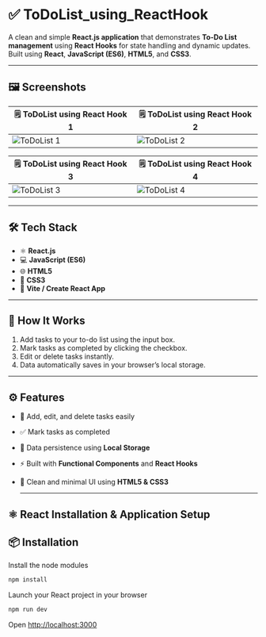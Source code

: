 # ✅ ToDoList_using_ReactHook

A clean and simple **React.js application** that demonstrates **To-Do List management** using **React Hooks** for state handling and dynamic updates.  
Built using **React**, **JavaScript (ES6)**, **HTML5**, and **CSS3**.

---

## 🖼️ Screenshots  

| 🗒️ ToDoList using React Hook 1 | 🗒️ ToDoList using React Hook 2 |
|------------|------------|
| ![ToDoList 1](tg1.png) | ![ToDoList 2](tg2.png) |

| 🗒️ ToDoList using React Hook 3 | 🗒️ ToDoList using React Hook 4 |
|---------------|---------------|
| ![ToDoList 3](tg3.png) | ![ToDoList 4](tg4.png) |


---

## 🛠️ Tech Stack
- ⚛️ **React.js**  
- 💻 **JavaScript (ES6)**  
- 🌐 **HTML5**  
- 🎨 **CSS3**  
- 🚀 **Vite / Create React App**

---
## 🧠 How It Works

1. Add tasks to your to-do list using the input box.  
2. Mark tasks as completed by clicking the checkbox.  
3. Edit or delete tasks instantly.  
4. Data automatically saves in your browser’s local storage.


---

## ⚙️ Features

- 🧩 Add, edit, and delete tasks easily  
- ✅ Mark tasks as completed  
- 💾 Data persistence using **Local Storage**  
- ⚡ Built with **Functional Components** and **React Hooks**  
- 🎨 Clean and minimal UI using **HTML5 & CSS3**

  ---
## ⚛️ React Installation & Application Setup
## 📦 Installation


Install the node modules
```bash
npm install
```

Launch your React project in your browser
```bash
npm run dev
```
 Open [http://localhost:3000](http://localhost:3000)
